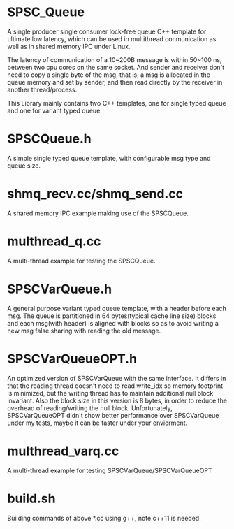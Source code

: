 # SPSC_Queue
A single producer single consumer lock-free queue C++ template for ultimate low latency, which can be used in multithread conmunication as well as in shared memory IPC under Linux.

The latency of communication of a 10~200B message is within 50~100 ns, between two cpu cores on the same socket. And sender and receiver don't need to copy a single byte of the msg, that is, a msg is allocated in the queue memory and set by sender, and then read directly by the receiver in another thread/process.

This Library mainly contains two C++ templates, one for single typed queue and one for variant typed queue:

# SPSCQueue.h
A simple single typed queue template, with configurable msg type and queue size. 

# shmq_recv.cc/shmq_send.cc
A shared memory IPC example making use of the SPSCQueue.

# multhread_q.cc
A multi-thread example for testing the SPSCQueue.

# SPSCVarQueue.h
A general purpose variant typed queue template, with a header before each msg. The queue is partitioned in 64 bytes(typical cache line size) blocks and each msg(with header) is aligned with blocks so as to avoid writing a new msg false sharing with reading the old message.

# SPSCVarQueueOPT.h
An optimized version of SPSCVarQueue with the same interface. It differs in that the reading thread doesn't need to read write_idx so memory footprint is minimized, but the writing thread has to maintain additional null block invariant. Also the block size in this version is 8 bytes, in order to reduce the overhead of reading/writing the null block. Unfortunately, SPSCVarQueueOPT didn't show better performance over SPSCVarQueue under my tests, maybe it can be faster under your enviorment.

# multhread_varq.cc
A multi-thread example for testing SPSCVarQueue/SPSCVarQueueOPT

# build.sh
Building commands of above *.cc using g++, note c++11 is needed.
